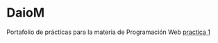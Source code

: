 # DaioM
Portafolio de prácticas para la materia de Programación Web
<a href="ejercicio 1.html">practica 1</a>
